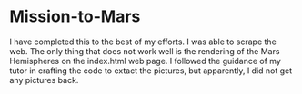 # Mission-to-Mars
I have completed this to the best of my efforts.  I was able to scrape the web. The only thing that does not work well is the rendering of the Mars Hemispheres on the index.html web page.  I followed the guidance of my tutor in crafting the code to extact the pictures, but apparently, I did not get any pictures back.
